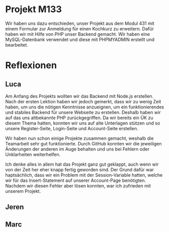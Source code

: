 # Projekt M133
Wir haben uns dazu entschieden, unser Projekt aus dem Modul 431 mit einem Formular zur Anmeldung für einen Kochkurz zu erweitern. 
Dafür haben wir mit Hilfe von PHP unser Backend gemacht. Wir haben eine MySQL-Datenbank verwendet und diese mit PHPMYADMIN erstellt und bearbeitet. 

# Reflexionen
## Luca
Am Anfang des Projekts wollten wir das Backend mit Node.js erstellen. Nach der ersten Lektion haben wir jedoch gemerkt, dass wir zu wenig Zeit haben, um uns die nötigen Kenntnisse anzueignen, um ein funktionierendes und stabiles Backend für unsere Webseite zu erstellen. Deshalb haben wir auf das uns altbekannte PHP zurückgegriffen. Da wir bereits ein ÜK zu diesem Thema hatten, konnten wir uns auf alte Unterlagen stützen und so unsere Register-Seite, Login-Seite und Account-Seite erstellen. 

Wir haben nun schon einige Projekte zusammen gemacht, weshalb die Teamarbeit sehr gut funktionierte. Durch GitHub konnten wir die jeweiligen Änderungen der anderen im Auge behalten und uns bei Fehlern oder Unklarheiten weiterhelfen.

Ich denke alles in allem hat das Projekt ganz gut geklappt, auch wenn wir von der Zeit her eher knapp fertig geworden sind. Der Grund dafür war haptsächlich, dass wir ein Problem mit der Session-Variable hatten, welche wir für das Insert-Statement auf unserer Account-Page benötigten. Nachdem wir diesen Fehler aber lösen konnten, war ich zufrieden mit unserem Projekt.

## Jeren

## Marc
